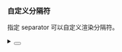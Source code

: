 ### 自定义分隔符

指定 <yc-tag>separator</yc-tag> 可以自定义渲染分隔符。

<div class="cell-demo vp-raw">
  <yc-verification-code
    style="width: 400px"
    :length="9"
    :separator="(index) => ((index + 1) % 3 || index > 7 ? null : '-')"
    @finish="(value) => Message.info(`Verification code: ${value}`)" />
</div>

<script setup>
import { Message } from 'yc-design-vue';
</script>

<details>
<summary>
 <button class="code-btn"  >
    <icon-code />
 </button>
</summary>

```vue
<template>
  <yc-verification-code
    style="width: 400px"
    :length="9"
    :separator="(index) => ((index + 1) % 3 || index > 7 ? null : '-')"
    @finish="(value) => Message.info(`Verification code: ${value}`)" />
</template>

<script setup>
import { Message } from 'yc-design-vue';
</script>
```

</details>
